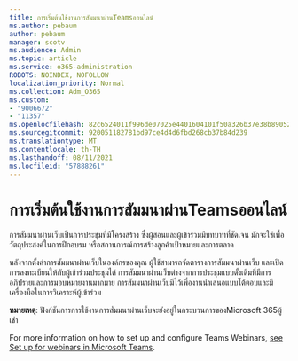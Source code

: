 ```yaml
---
title: การเริ่มต้นใช้งานการสัมมนาผ่านTeamsออนไลน์
ms.author: pebaum
author: pebaum
manager: scotv
ms.audience: Admin
ms.topic: article
ms.service: o365-administration
ROBOTS: NOINDEX, NOFOLLOW
localization_priority: Normal
ms.collection: Adm_O365
ms.custom:
- "9006672"
- "11357"
ms.openlocfilehash: 82c6524011f996de07025e4401604101f50a326b37e38b890524626325a01aaf
ms.sourcegitcommit: 920051182781bd97ce4d4d6fbd268cb37b84d239
ms.translationtype: MT
ms.contentlocale: th-TH
ms.lasthandoff: 08/11/2021
ms.locfileid: "57888261"
---
```

# <a name="getting-started-with-teams-webinars"></a>การเริ่มต้นใช้งานการสัมมนาผ่านTeamsออนไลน์

การสัมมนาผ่านเว็บเป็นการประชุมที่มีโครงสร้าง ซึ่งผู้สอนและผู้เข้าร่วมมีบทบาทที่ชัดเจน มักจะใช้เพื่อวัตถุประสงค์ในการฝึกอบรม หรือสถานการณ์การสร้างลูกค้าเป้าหมายและการตลาด

หลังจากตั้งค่าการสัมมนาผ่านเว็บในองค์กรของคุณ ผู้ใช้สามารถจัดตารางการสัมมนาผ่านเว็บ และเปิดการลงทะเบียนให้กับผู้เข้าร่วมประชุมได้ การสัมมนาผ่านเว็บต่างจากการประชุมแบบดั้งเดิมที่มีการอภิปรายและการมอบหมายงานมากมาย การสัมมนาผ่านเว็บมีไว้เพื่องานนําเสนอแบบโต้ตอบและมีเครื่องมือในการวิเคราะห์ผู้เข้าร่วม

**หมายเหตุ**: ฟังก์ชันการการใช้งานการสัมมนาผ่านเว็บจะยังอยู่ในกระบวนการของMicrosoft 365ผู้เช่า 

For more information on how to set up and configure Teams Webinars, [see Set up for webinars in Microsoft Teams](https://docs.microsoft.com/microsoftteams/set-up-webinars).
